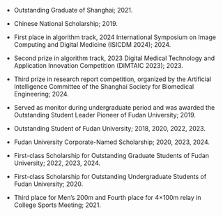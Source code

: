 
- Outstanding Graduate of Shanghai; 2021.

- Chinese National Scholarship; 2019.

- First place in algorithm track, 2024 International Symposium on Image Computing and Digital Medicine (ISICDM 2024); 2024.

- Second prize in algorithm track, 2023 Digital Medical Technology and Application Innovation Competition (DiMTAIC 2023); 2023.

- Third prize in research report competition, organized by the Artificial Intelligence Committee of the Shanghai Society for Biomedical Engineering; 2024.

- Served as monitor during undergraduate period and was awarded the Outstanding Student Leader Pioneer of Fudan University; 2019.

- Outstanding Student of Fudan University; 2018, 2020, 2022, 2023.

- Fudan University Corporate-Named Scholarship; 2020, 2023, 2024.

- First-class Scholarship for Outstanding Graduate Students of Fudan University; 2022, 2023, 2024.

- First-class Scholarship for Outstanding Undergraduate Students of Fudan University; 2020.

- Third place for Men’s 200m and Fourth place for 4×100m relay in College Sports Meeting; 2021.

